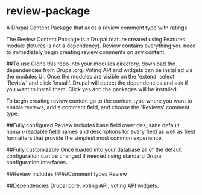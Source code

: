 # review-package
A Drupal Content Package that adds a review comment type with ratings.

The Review Content Package is a Drupal feature created using Features module (fetures is not a dependency). Review contains everything you need to immediately begin creating review comments on any content.

##To use
Clone this repo into your modules directory, download the dependencies from Drupal.org. Voting API and widgets can be installed via the modules UI. Once the modules are visible on the 'extend' select 'Review' and click 'install'. Drupal will detect the dependencies and ask if you want to install them. Click yes and the packages will be installed. 

To begin creating review content go to the content type where you want to enable reviews, add a comment field, and choose the 'Reviews' comment type.

##Fully configured
Review includes base field overrides, sane default human-readable field names and descriptions for every field as well as field formatters that provide the simplest most common experience. 

##Fully customizable
Once loaded into your database all of the default configuration can be changed if needed using standard Drupal configuration interfaces.

##Review includes 
####Comment types
Review

##Dependencies
Drupal core, voting API, voting API widgets.

